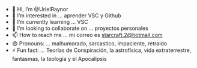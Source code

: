 - 👋 Hi, I’m @UrielRaynor
- 👀 I’m interested in ... aprender VSC y Github
- 🌱 I’m currently learning ... VSC
- 💞️ I’m looking to collaborate on ... proyectos personales
- 📫 How to reach me ... mi correo es starcraft.2@hotmail.com
- 😄 Pronouns: ... malhumorado, sarcastico, impaciente, retraido
- ⚡ Fun fact: ... Teorías de Conspiración, la astrofísica, vida extraterrestre, fantasmas, la teología y el Apocalipsis



<!---
UrielRaynor/UrielRaynor is a ✨ special ✨ repository because its `README.md` (this file) appears on your GitHub profile.
You can click the Preview link to take a look at your changes.
--->
